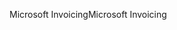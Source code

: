 <span data-ttu-id="cf8ba-101">Microsoft Invoicing</span><span class="sxs-lookup"><span data-stu-id="cf8ba-101">Microsoft Invoicing</span></span>
